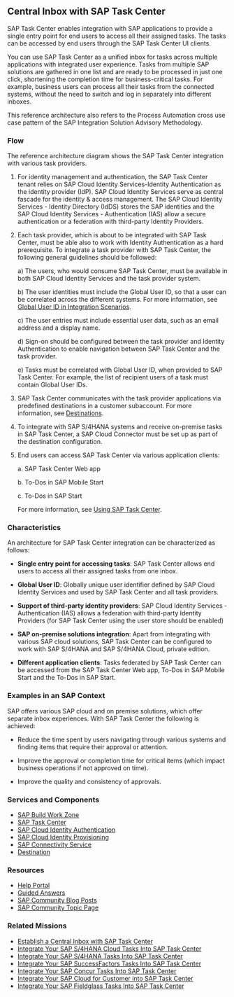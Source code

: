 <!-- dc-ref-arch-metadata : 
    {
        "id": "ref-arch-sap-task-center",
        "name": "Establish a central inbox with SAP Task Center",
        "shortDescription": "SAP Task Center helps you integrate tasks into a central solution.",
        "archDiagramLink": "images/task-center.png",
        "tags": "SAP Task Center, integration, task providers, one workflow inbox, task federation, ISA-M",
        "category": "Automation,Integration"
    }
dc-ref-arch-metadata  -->
<!-- dc-ref-arch-detail-page-start -->
## **Central Inbox with SAP Task Center**

SAP Task Center enables integration with SAP applications to provide a single entry point for end users to access all their assigned tasks. The tasks can be accessed by end users through the SAP Task Center UI clients.

You can use SAP Task Center as a unified inbox for tasks across multiple applications with integrated user experience. Tasks from multiple SAP solutions are gathered in one list and are ready to be processed in just one click, shortening the completion time for business-critical tasks. For example, business users can process all their tasks from the connected systems, without the need to switch and log in separately into different inboxes.

This reference architecture also refers to the Process Automation cross use case pattern of the SAP Integration Solution Advisory Methodology.

### Flow

The reference architecture diagram shows the SAP Task Center integration with various task providers.

1. For identity management and authentication, the SAP Task Center tenant relies on SAP Cloud Identity Services-Identity Authentication as the identity provider (IdP). SAP Cloud Identity Services serve as central fascade for the identity & access management. The SAP Cloud Identity Services - Identity Directory (IdDS) stores the SAP identities and the SAP Cloud Identity Services - Authentication (IAS) allow a secure authentication or a federation with third-party Identity Providers.

2. Each task provider, which is about to be integrated with SAP Task Center, must be able also to work with Identity Authentication as a hard prerequisite. To integrate а task provider with SAP Task Center, the following general guidelines should be followed:

    a) The users, who would consume SAP Task Center, must be available in both SAP Cloud Identity Services and the task provider system.

    b) The user identities must include the Global User ID, so that a user can be correlated across the different systems. For more information, see [Global User ID in Integration Scenarios](https://help.sap.com/docs/cloud-identity/system-integration-guide/global-user-id-in-integration-scenarios).

    c) The user entries must include essential user data, such as an email address and a display name.
   
    d) Sign-on should be configured between the task provider and Identity Authentication to enable navigation between SAP Task Center and the task provider.
   
    e) Tasks must be correlated with Global User ID, when provided to SAP Task Center. For example, the list of recipient users of a task must contain Global User IDs.

3. SAP Task Center communicates with the task provider applications via predefined destinations in a customer subaccount. For more information, see [Destinations](https://help.sap.com/docs/task-center/sap-task-center/destinations).

4. To integrate with SAP S/4HANA systems and receive on-premise tasks in SAP Task Center, a SAP Cloud Connector must be set up as part of the destination configuration.

5. End users can access SAP Task Center via various application clients:

    a. SAP Task Center Web app

    b. To-Dos in SAP Mobile Start

    c. To-Dos in SAP Start
   
   For more information, see [Using SAP Task Center](https://help.sap.com/docs/task-center/sap-task-center/using-sap-task-center).

### Characteristics

An architecture for SAP Task Center integration can be characterized as follows:

- **Single entry point for accessing tasks**: SAP Task Center allows end users to access all their assigned tasks from one inbox.

- **Global User ID**: Globally unique user identifier defined by SAP Cloud Identity Services and used by SAP Task Center and all task providers.

- **Support of third-party identity providers**: SAP Cloud Identity Services - Authentication (IAS) allows a federation with third-party Identity Providers (for SAP Task Center using the user store should be enabled)

- **SAP on-premise solutions integration**: Apart from integrating with various SAP cloud solutions, SAP Task Center can be configured to work with SAP S/4HANA and SAP S/4HANA Cloud, private edition.

- **Different application clients**: Tasks federated by SAP Task Center can be accessed from the SAP Task Center Web app, To-Dos in SAP Mobile Start and the To-Dos in SAP Start.

### Examples in an SAP Context

SAP offers various SAP cloud and on premise solutions, which offer separate inbox experiences. With SAP Task Center the following is achieved:

- Reduce the time spent by users navigating through various systems and finding items that require their approval or attention.

- Improve the approval or completion time for critical items (which impact business operations if not approved on time).

- Improve the quality and consistency of approvals.
<!-- dc-ref-arch-detail-page-end -->

### Services and Components
<!-- dc-ref-arch-services-start -->
- [SAP Build Work Zone](https://discovery-center.cloud.sap/serviceCatalog/sap-build-work-zone-advanced-edition?region=all)
- [SAP Task Center](https://discovery-center.cloud.sap/serviceCatalog/sap-task-center?region=all) <!-- dc-svc-metadata: {"isPrimary": "true"} dc-svc-metadata -->
- [SAP Cloud Identity Authentication](https://discovery-center.cloud.sap/serviceCatalog/identity-authentication?region=all)
- [SAP Cloud Identity Provisioning](https://discovery-center.cloud.sap/serviceCatalog/identity-provisioning?region=all)
- [SAP Connectivity Service](https://discovery-center.cloud.sap/serviceCatalog/connectivity-service?region=all)
- [Destination](https://discovery-center.cloud.sap/serviceCatalog/destination?region=all)
<!-- dc-ref-arch-services-end -->

### Resources
<!-- dc-ref-arch-resources-start -->
- [Help Portal](https://help.sap.com/docs/task-center)
- [Guided Answers](https://ga.support.sap.com/dtp/viewer/index.html#/tree/3109/actions/47627)
- [SAP Community Blog Posts](https://community.sap.com/t5/tag/SAP%20Task%20Center/tg-p)
- [SAP Community Topic Page](https://pages.community.sap.com/topics/task-center)

<!-- dc-ref-arch-resources-end -->

### Related Missions
<!-- dc-ref-arch-related-missions-start -->
- [Establish a Central Inbox with SAP Task Center](https://discovery-center.cloud.sap/missiondetail/3774/3813/)
- [Integrate Your SAP S/4HANA Cloud Tasks Into SAP Task Center](https://discovery-center.cloud.sap/missiondetail/3906/4071/)
- [Integrate Your SAP S/4HANA Tasks Into SAP Task Center](https://discovery-center.cloud.sap/missiondetail/3910/4076/)
- [Integrate Your SAP SuccessFactors Tasks Into SAP Task Center](https://discovery-center.cloud.sap/missiondetail/3816/3869/)
- [Integrate Your SAP Concur Tasks Into SAP Task Center](https://discovery-center.cloud.sap/missiondetail/3883/3962/)
- [Integrate Your SAP Cloud for Customer into SAP Task Center](https://discovery-center.cloud.sap/missiondetail/4235/4489/)
- [Integrate Your SAP Fieldglass Tasks Into SAP Task Center](https://discovery-center.cloud.sap/missiondetail/3911/4077/)
<!-- dc-ref-arch-related-missions-end -->
